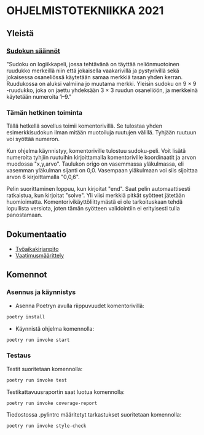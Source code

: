 # OHJELMISTOTEKNIIKKA 2021

## Yleistä

### [Sudokun säännöt](https://fi.wikipedia.org/wiki/Sudoku)

"Sudoku on logiikkapeli, jossa tehtävänä on täyttää neliönmuotoinen ruudukko merkeillä niin että jokaisella vaakarivillä ja pystyrivillä sekä jokaisessa osaneliössä käytetään samaa merkkiä tasan yhden kerran. Ruudukossa on aluksi valmiina jo muutama merkki. Yleisin sudoku on 9 × 9 -ruudukko, joka on jaettu yhdeksään 3 × 3 ruudun osaneliöön, ja merkkeinä käytetään numeroita 1–9."

### Tämän hetkinen toiminta

Tällä hetkellä sovellus toimii komentorivillä. Se tulostaa yhden esimerkkisudokun ilman mitään muotoiluja ruutujen välillä. Tyhjään ruutuun voi syöttää numeron.

Kun ohjelma käynnistyy, komentoriville tulostuu sudoku-peli. Voit lisätä numeroita tyhjiin ruutuihin kirjoittamalla komentoriville koordinaatit ja arvon muodossa "x,y,arvo". Taulukon origo on vasemmassa yläkulmassa, eli vasemman yläkulman sijanti on 0,0. Vasempaan yläkulmaan voi siis sijoittaa arvon 6 kirjoittamalla "0,0,6".

Pelin suorittaminen loppuu, kun kirjoitat "end". Saat pelin automaattisesti ratkaistua, kun kirjoitat "solve". Yli viisi merkkiä pitkät syötteet jätetään huomioimatta. Komentorivikäyttöliittymästä ei ole tarkoituskaan tehdä lopullista versiota, joten tämän syötteen validointiin ei erityisesti tulla panostamaan.

## Dokumentaatio

- [Työaikakirjanpito](https://github.com/Aikamoine/ot-harjoitustyo/blob/master/documentation/tyoaikakirjanpito.md)
- [Vaatimusmäärittely](https://github.com/Aikamoine/ot-harjoitustyo/blob/master/documentation/vaatimusmaarittely.md)

## Komennot

### Asennus ja käynnistys

- Asenna Poetryn avulla riippuvuudet komentorivillä:
```bash
poetry install
```
- Käynnistä ohjelma komennolla:
```bash
poetry run invoke start
```

### Testaus

Testit suoritetaan komennolla:

```bash
poetry run invoke test
```

Testikattavuusraportin saat luotua komennolla:

```bash
poetry run invoke coverage-report
```

Tiedostossa .pylintrc määritetyt tarkastukset suoritetaan komennolla:

```bash
poetry run invoke style-check
```
